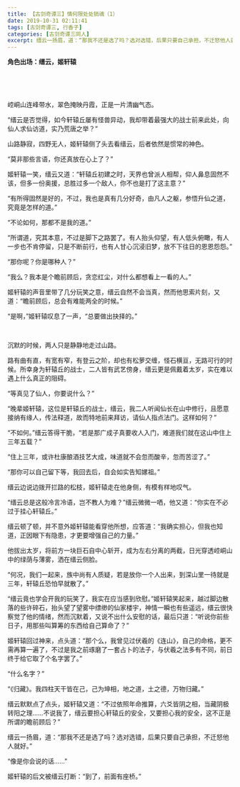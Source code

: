 ```yaml
---
title: 【古剑奇谭三】情何限处处销魂（1）
date: 2019-10-31 02:11:41
tags: [古剑奇谭三, 行香子]
categories: [古剑奇谭三同人]
excerpt: 缙云一扬眉，道：“那我不还是选了吗？选对选错，后果只要自己承担，不迁怒他人就好。”
---
```


<p><strong>角色出场：缙云，姬轩辕</strong></p> 
<p><br /></p> 
<p><br /></p> 
<p>崆峒山连峰带水，翠色掩映丹霞，正是一片清幽气态。</p> 
<p>“缙云是否觉得，如今轩辕丘屡有怪兽异动，我却带着最强大的战士前来此处，向仙人求仙访道，实乃荒唐之举？”</p> 
<p>山路静寂，四野无人，姬轩辕侧了头去看缙云，后者依然是惯常的神色。</p> 
<p>“莫非那些言语，你还真放在心上了？”</p> 
<p>姬轩辕一笑，缙云又道：“轩辕丘初建之时，天界也曾派人相帮，仰人鼻息固然不该，但多一份奥援，总胜过多一个敌人，你不也是打了这主意？”</p> 
<p>“有所得固然是好的，不过，我也是真有几分好奇，由凡人之躯，参悟升仙之道，究竟是怎样的道。”</p> 
<p>“不论如何，那都不是我的道。”</p> 
<p>“所谓道，究其本意，不过是脚下之路罢了。有人抬头仰望，有人低头俯瞰，有人一步也不肯停留，只是不断前行，也有人甘心沉浸旧梦，放不下往日的恩恩怨怨。”</p> 
<p>“那你呢？你是哪种人？”</p> 
<p>“我么？我本是个瞻前顾后，贪恋红尘，对什么都想看上一看的人。”</p> 
<p>姬轩辕的声音里带了几分玩笑之意，缙云自然不会当真，然而他思索片刻，又道：“瞻前顾后，总会有难能两全的时候。”</p> 
<p>“是啊，”姬轩辕叹息了一声，“总要做出抉择的。”</p> 
<p>&nbsp;</p> 
<p>沉默的时候，两人只是静静地走过山路。</p> 
<p>路有曲有直，有宽有窄，有登云之阶，却也有松萝交缠，怪石横亘，无路可行的时候。所幸身为轩辕丘的战士，二人皆有武艺傍身，缙云更是佩戴着太岁，实在难以遇上什么真正的阻碍。</p> 
<p>“等真见了仙人，你要说什么？”</p> 
<p>“晚辈姬轩辕，这位是轩辕丘的战士，缙云，我二人听闻仙长在山中修行，且愿意接纳有缘人，传法释道，故而特地前来拜访，请仙人指点法门。这样如何？”</p> 
<p>“不如何。”缙云答得干脆，“若是那广成子真要收人入门，难道我们就在这山中住上三年五载？”</p> 
<p>“住上三年，或许杜康酿酒技艺大成，味道就不会忽而酸辛，忽而苦涩了。”</p> 
<p>“那你可以自己留下等，我回去后，自会如实告知嫘祖。”</p> 
<p>缙云边说边拨开拦路的松枝，姬轩辕走在他身侧，有模有样地叹气。</p> 
<p>“缙云总是这般冷言冷语，岂不教人为难？”缙云微微一哂，他又道：“你实在不必过于挂心轩辕丘。”</p> 
<p>缙云顿了顿，并不意外姬轩辕能看穿他所想，应答道：“我确实担心，但我也知道，正因眼下有隐患，才更要增强自己的力量。”</p> 
<p>他拔出太岁，将前方一块巨石自中心斩开，成为左右分离的两截，日光穿透崆峒山中的绿荫与薄雾，洒在缙云侧脸。</p> 
<p>“何况，我们一起来，族中尚有人质疑，若是放你一个人出来，到深山里一待就是三年，轩辕丘恐怕早就散了。”</p> 
<p>“缙云竟也学会开我的玩笑了，我实在应当感到欣慰。”姬轩辕笑起来，越过脚边散落的些许碎石，抬头望了望雾中缥缈的仙家楼宇，神情一瞬也有些遥远，缙云很快察觉了他的情绪，然而沉默着，又说不出什么安慰的话，最后只道：“听说你前些日子，用那些叫算筹的东西给自己算命了？”</p> 
<p>姬轩辕回过神来，点头道：“那个么，我曾见过伏羲的《连山》，自己的命格，更不需再算一遍了，不过是我之前琢磨了一套占卜的法子，与伏羲之法多有不同，前日终于给它取了个名字罢了。”</p> 
<p>“什么名字？”</p> 
<p>“《归藏》。我四柱天干皆在己，己为坤相，地之道，土之德，万物归藏。”</p> 
<p>缙云默默点了点头，姬轩辕又道：“不过依照年命推算，六爻皆阴之相，当藏阴极转阳之理……不说我了，缙云要担心轩辕丘的安全，又要担心我的安全，这不正是所谓的瞻前顾后？”</p> 
<p>缙云一扬眉，道：“那我不还是选了吗？选对选错，后果只要自己承担，不迁怒他人就好。”</p> 
<p>“像是你会说的话……”</p> 
<p>姬轩辕的后文被缙云打断：“到了，前面有座桥。”</p> 
<p><br /></p>